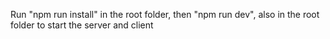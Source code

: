 Run "npm run install" in the root folder,
then "npm run dev", also in the root folder to start the server and client
